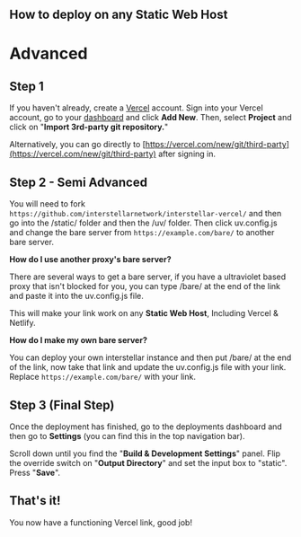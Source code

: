 ## How to deploy on any Static Web Host

# Advanced

## Step 1
If you haven't already, create a [Vercel](https://vercel.com) account. Sign into your Vercel account, go to your [dashboard](https://vercel.com/dashboard) and click **Add New**. Then, select **Project** and click on "**Import 3rd-party git repository.**"

Alternatively, you can go directly to [https://vercel.com/new/git/third-party](https://vercel.com/new/git/third-party) after signing in.

## Step 2 - Semi Advanced

You will need to fork ``https://github.com/interstellarnetwork/interstellar-vercel/`` and then go into the /static/ folder and then the /uv/ folder. Then click uv.config.js and change the bare server from ``https://example.com/bare/`` to another bare server.

**How do I use another proxy's bare server?**

There are several ways to get a bare server, if you have a ultraviolet based proxy that isn't blocked for you, you can type /bare/ at the end of the link and paste it into the uv.config.js file.

This will make your link work on any **Static Web Host**, Including Vercel & Netlify.

**How do I make my own bare server?**

You can deploy your own interstellar instance and then put /bare/ at the end of the link, now take that link and update the uv.config.js file with your link. Replace ``https://example.com/bare/`` with your link.

## Step 3 (Final Step)
Once the deployment has finished, go to the deployments dashboard and then go to **Settings** (you can find this in the top navigation bar).

Scroll down until you find the "**Build & Development Settings**" panel. Flip the override switch on "**Output Directory**" and set the input box to "static". Press "**Save**".

## That's it!
You now have a functioning Vercel link, good job!

